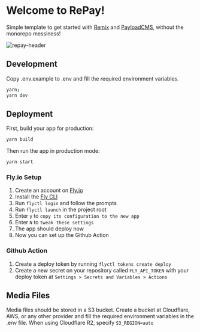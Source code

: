 # Welcome to RePay!

Simple template to get started with [Remix](https://remix.run) and [PayloadCMS](https://payloadcms.com), without the monorepo messiness!

![repay-header](https://github.com/manawiki/repay/assets/84349818/9fc343c2-0c6f-4d2d-a603-c838f8d21156)

## Development

Copy .env.example to .env and fill the required environment variables.

```sh
yarn;
yarn dev
```

## Deployment

First, build your app for production:

```sh
yarn build
```

Then run the app in production mode:

```sh
yarn start
```

### Fly.io Setup

1. Create an account on [Fly.io](https://fly.io)
1. Install the [Fly CLI](https://fly.io/docs/getting-started/installing-flyctl/)
1. Run `flyctl login` and follow the prompts
1. Run `flyctl launch` in the project root
1. Enter `y` to `copy its configuration to the new app`
1. Enter `N` to `tweak these settings`
1. The app should deploy now
1. Now you can set up the Github Action

### Github Action

1. Create a deploy token by running `flyctl tokens create deploy`
1. Create a new secret on your repository called `FLY_API_TOKEN` with your deploy token at `Settings > Secrets and Variables > Actions`

## Media Files

Media files should be stored in a S3 bucket. Create a bucket at Cloudflare, AWS, or any other provider and fill the required environment variables in the .env file. When using Cloudflare R2, specify `S3_REGION=auto`
